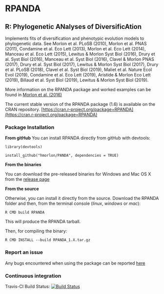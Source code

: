 # RPANDA
## R: Phylogenetic ANalyses of DiversificAtion

Implements fits of diversification and phenotypic evolution models to phylogenetic data. See Morlon et al. PLoSB (2010), Morlon et al. PNAS (2011), Condamine et al. Eco Lett (2013), Morlon et al. Eco Lett (2014), Manceau et al. Eco Lett (2015), Lewitus & Morlon Syst Biol (2016), Drury et al. Syst Biol (2016), Manceau et al. Syst Biol (2016), Clavel & Morlon PNAS (2017), Drury et al. Syst Biol (2017), Lewitus & Morlon Syst Biol (2017), Drury et al. PLoSB (2018), Clavel et al. Syst Biol (2019), Maliet et al. Nature Ecol Evol (2019), Condamine et al. Eco Lett (2019), Aristide & Morlon Eco Lett (2019), Billaud et al. Syst Biol (2019), Lewitus & Morlon Syst Biol (2019).

More information on the RPANDA package and worked examples can be found in [Morlon et al. (2016)](https://besjournals.onlinelibrary.wiley.com/doi/full/10.1111/2041-210X.12526)

The current stable version of the RPANDA package (1.6) is available on the CRAN repository.
[https://cran.r-project.org/package=RPANDA](https://cran.r-project.org/package=RPANDA)


### **Package Installation**

**From gitHub**
You can install RPANDA directly from gitHub with devtools:

```
library(devtools)

install_github("hmorlon/PANDA", dependencies = TRUE)

```


**From the binaries**

You can download the pre-released binaries for Windows and Mac OS X from the [release page](https://github.com/hmorlon/PANDA/releases)

**From the source**

Otherwise, you can install it directly from the source. Download the RPANDA folder and then, from the terminal console (*linux*, *windows* or *mac*):
```
R CMD build RPANDA
```
This will produce the RPANDA tarball.

Then, for compiling the binary:
```
R CMD INSTALL --build RPANDA_1.X.tar.gz
```


### **Report an issue**
Any bugs encountered when using the package can be reported [here](https://github.com/hmorlon/PANDA/issues)

### **Continuous integration**
Travis-CI Build Status:
[![Build Status](https://travis-ci.org/hmorlon/PANDA.svg?branch=master)](https://travis-ci.org/hmorlon/PANDA)
